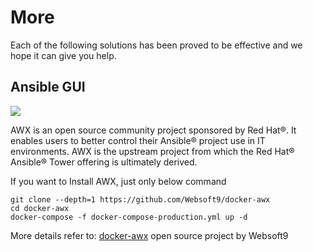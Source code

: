 # More

Each of the following solutions has been proved to be effective and we hope it can give you help.

## Ansible GUI

![](https://libs.websoft9.com/Websoft9/DocsPicture/en/awx/awxui-websoft9.png)

AWX is an open source community project sponsored by Red Hat®. It enables users to better control their Ansible® project use in IT environments. AWX is the upstream project from which the Red Hat® Ansible® Tower offering is ultimately derived.

If you want to Install AWX, just only below command
```
git clone --depth=1 https://github.com/Websoft9/docker-awx
cd docker-awx
docker-compose -f docker-compose-production.yml up -d
```

More details refer to: [docker-awx](https://github.com/Websoft9/docker-awx) open source project by Websoft9